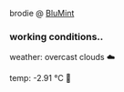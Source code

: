brodie @ [BluMint](https://www.linkedin.com/company/blumint-io/)

<!--weather_start-->
### working conditions..

weather: overcast clouds ☁️

temp: -2.91 °C 🧥

<!--weather_end-->
